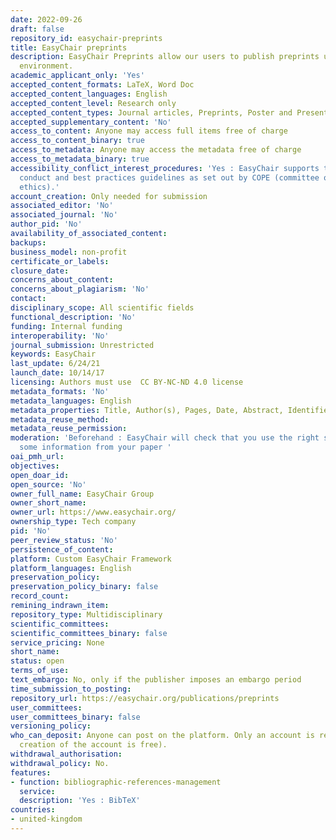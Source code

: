 ```yaml
---
date: 2022-09-26
draft: false
repository_id: easychair-preprints
title: EasyChair preprints
description: EasyChair Preprints allow our users to publish preprints using the EasyChair
  environment.
academic_applicant_only: 'Yes'
accepted_content_formats: LaTeX, Word Doc
accepted_content_languages: English
accepted_content_level: Research only
accepted_content_types: Journal articles, Preprints, Poster and Presentations
accepted_supplementary_content: 'No'
access_to_content: Anyone may access full items free of charge
access_to_content_binary: true
access_to_metadata: Anyone may access the metadata free of charge
access_to_metadata_binary: true
accessibility_conflict_interest_procedures: 'Yes : EasyChair supports the code of
  conduct and best practices guidelines as set out by COPE (committee on publication
  ethics).'
account_creation: Only needed for submission
associated_editor: 'No'
associated_journal: 'No'
author_pid: 'No'
availability_of_associated_content:
backups:
business_model: non-profit
certificate_or_labels:
closure_date:
concerns_about_content:
concerns_about_plagiarism: 'No'
contact:
disciplinary_scope: All scientific fields
functional_description: 'No'
funding: Internal funding
interoperability: 'No'
journal_submission: Unrestricted
keywords: EasyChair
last_update: 6/24/21
launch_date: 10/14/17
licensing: Authors must use  CC BY-NC-ND 4.0 license
metadata_formats: 'No'
metadata_languages: English
metadata_properties: Title, Author(s), Pages, Date, Abstract, Identifier, Keyphrases
metadata_reuse_method:
metadata_reuse_permission:
moderation: 'Beforehand : EasyChair will check that you use the right style, extract
  some information from your paper '
oai_pmh_url:
objectives:
open_doar_id:
open_source: 'No'
owner_full_name: EasyChair Group
owner_short_name:
owner_url: https://www.easychair.org/
ownership_type: Tech company
pid: 'No'
peer_review_status: 'No'
persistence_of_content:
platform: Custom EasyChair Framework
platform_languages: English
preservation_policy:
preservation_policy_binary: false
record_count:
remining_indrawn_item:
repository_type: Multidisciplinary
scientific_committees:
scientific_committees_binary: false
service_pricing: None
short_name:
status: open
terms_of_use:
text_embargo: No, only if the publisher imposes an embargo period
time_submission_to_posting:
repository_url: https://easychair.org/publications/preprints
user_committees:
user_committees_binary: false
versioning_policy:
who_can_deposit: Anyone can post on the platform. Only an account is required ( The
  creation of the account is free).
withdrawal_authorisation:
withdrawal_policy: No.
features:
- function: bibliographic-references-management
  service:
  description: 'Yes : BibTeX'
countries:
- united-kingdom
---
```



